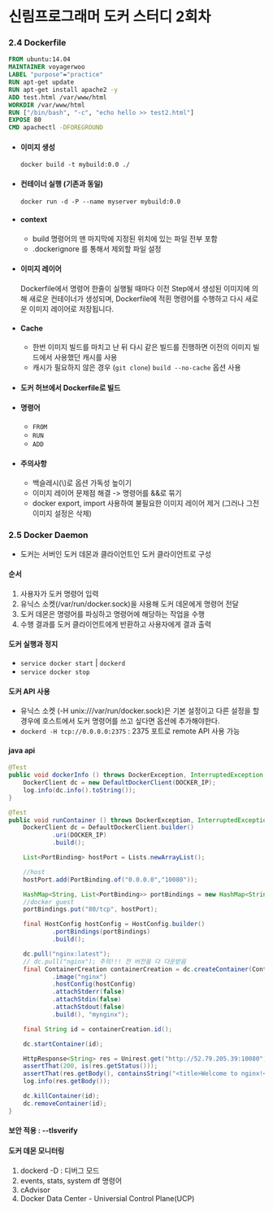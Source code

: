 # 신림프로그래머 도커 스터디 2회차

### 2.4 Dockerfile
```Dockerfile
FROM ubuntu:14.04
MAINTAINER voyagerwoo
LABEL "purpose"="practice"
RUN apt-get update
RUN apt-get install apache2 -y
ADD test.html /var/www/html
WORKDIR /var/www/html
RUN ["/bin/bash", "-c", "echo hello >> test2.html"]
EXPOSE 80
CMD apachectl -DFOREGROUND
```

- #### 이미지 생성
  `docker build -t mybuild:0.0 ./`
- #### 컨테이너 실행 (기존과 동일)
  `docker run -d -P --name myserver mybuild:0.0`
- #### context
  - build 명령어의 맨 마지막에 지정된 위치에 있는 파일 전부 포함
  - .dockerignore 를 통해서 제외할 파일 설정
- #### 이미지 레이어
  Dockerfile에서 명령어 한줄이 실행될 때마다 이전 Step에서 생성된 이미지에 의해 새로운 컨테이너가 생성되며, Dockerfile에 적흰 명령어를 수행하고 다시 새로운 이미지 레이어로 저장됩니다.
- #### Cache
  - 한번 이미지 빌드를 마치고 난 뒤 다시 같은 빌드를 진행하면 이전의 이미지 빌드에서 사용했던 캐시를 사용
  - 캐시가 필요하지 않은 경우 (`git clone`) `build --no-cache` 옵션 사용

- #### 도커 허브에서 Dockerfile로 빌드
- #### 명령어
  - `FROM`
  - `RUN`
  - `ADD`

- #### 주의사항
  - 백슬레시(\\)로 옵션 가독성 높이기
  - 이미지 레이어 문제점 해결 -> 명령어를 &&로 묶기
  - docker export, import 사용하여 불필요한 이미지 레이어 제거 (그러나 그전 이미지 설정은 삭제)



### 2.5 Docker Daemon
- 도커는 서버인 도커 데몬과 클라이언트인 도커 클라이언트로 구성
#### 순서
1. 사용자가 도커 명령어 입력
2. 유닉스 소켓(/var/run/docker.sock)을 사용해 도커 데몬에게 명령어 전달
3. 도커 데몬은 명령어를 파싱하고 명령어에 해당하는 작업을 수행
4. 수행 결과를 도커 클라이언트에게 반환하고 사용자에게 결과 출력

#### 도커 실행과 정지
- `service docker start` | `dockerd`
- `service docker stop`

#### 도커 API 사용
- 유닉스 소켓 (-H unix:///var/run/docker.sock)은 기본 설정이고 다른 설정을 할 경우에 호스트에서 도커 명령어를 쓰고 싶다면 옵션에 추가해야한다.
- `dockerd -H tcp://0.0.0.0:2375` : 2375 포트로 remote API 사용 가능

#### java api
```java
@Test
public void dockerInfo () throws DockerException, InterruptedException {
    DockerClient dc = new DefaultDockerClient(DOCKER_IP);
    log.info(dc.info().toString());
}

@Test
public void runContainer () throws DockerException, InterruptedException, UnirestException {
    DockerClient dc = DefaultDockerClient.builder()
            .uri(DOCKER_IP)
            .build();

    List<PortBinding> hostPort = Lists.newArrayList();

    //host
    hostPort.add(PortBinding.of("0.0.0.0","10080"));

    HashMap<String, List<PortBinding>> portBindings = new HashMap<String, List<PortBinding>>();
    //docker guest
    portBindings.put("80/tcp", hostPort);

    final HostConfig hostConfig = HostConfig.builder()
            .portBindings(portBindings)
            .build();

    dc.pull("nginx:latest");
    // dc.pull("nginx"); 주의!!! 전 버전을 다 다운받음
    final ContainerCreation containerCreation = dc.createContainer(ContainerConfig.builder()
            .image("nginx")
            .hostConfig(hostConfig)
            .attachStderr(false)
            .attachStdin(false)
            .attachStdout(false)
            .build(), "mynginx");

    final String id = containerCreation.id();

    dc.startContainer(id);

    HttpResponse<String> res = Unirest.get("http://52.79.205.39:10080").asString();
    assertThat(200, is(res.getStatus()));
    assertThat(res.getBody(), containsString("<title>Welcome to nginx!</title>"));
    log.info(res.getBody());

    dc.killContainer(id);
    dc.removeContainer(id);
}
```

#### 보안 적용 : --tlsverify


#### 도커 데몬 모니터링

1. dockerd -D : 디버그 모드
2. events, stats, system df 명령어
3. cAdvisor
4. Docker Data Center - Universial Control Plane(UCP)

